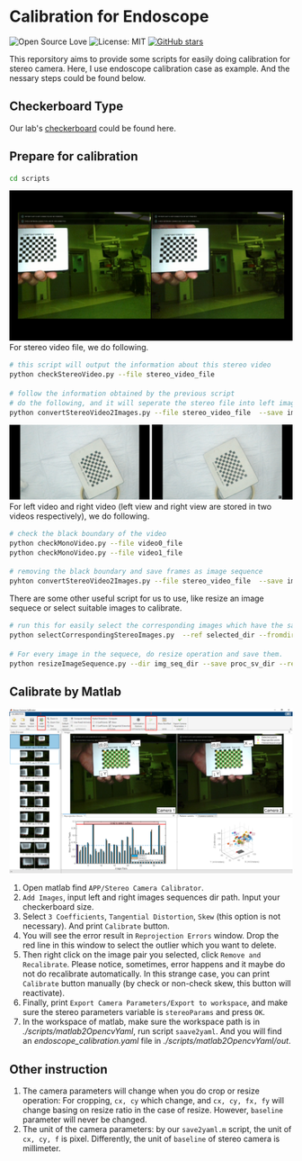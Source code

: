 
# Calibration for Endoscope
![Open Source Love](https://badges.frapsoft.com/os/v1/open-source.svg?v=103)
![License: MIT](https://img.shields.io/badge/License-MIT-yellow.svg)
[![GitHub stars](https://img.shields.io/github/stars/chengkunli96/EndoscopeCalibration.svg?style=social)](https://github.com/chengkunli96/EndoscopeCalibration/stargazers)

This reporsitory aims to provide some scripts for easily doing calibration for stereo camera. Here, I use endoscope calibration case as example. And the nessary steps could be found below.

## Checkerboard Type
Our lab's [checkerboard](./docs/images/checker_board_type.jpg#width-full) could be found here.

## Prepare for calibration
``` bash
cd scripts
``` 

![stereo_video](./docs/images/stereo_video.png#width-full)
For stereo video file, we do following.
``` bash
# this script will output the information about this stereo video
python checkStereoVideo.py --file stereo_video_file

# follow the information obtained by the previous script
# do the following, and it will seperate the stereo file into left image sequence and right image sequence
python convertStereoVideo2Images.py --file stereo_video_file  --save img_sequence_dir --leftroi roix roiy roiw roih --rightroi roix roiy roiw roih [--resize resw resh]
```
![two_mono_video](./docs/images/left_right_video.png#width-full)
For left video and right video (left view and right view are stored in two videos respectively), we do following.
```bash
# check the black boundary of the video
python checkMonoVideo.py --file video0_file
python checkMonoVideo.py --file video1_file

# removing the black boundary and save frames as image sequence
pyhton convertStereoVideo2Images.py --file stereo_video_file  --save img_sequence_dir --roi roix roiy roiw roih --rightroi roix roiy roiw roih [--resize resw resh]
```

There are some other useful script for us to use, like resize an image sequece or select suitable images to calibrate.
``` bash
# run this for easily select the corresponding images which have the same file name with images in the seleted dir.
python selectCorrespondingStereoImages.py  --ref selected_dir --fromdir source_sequence_dir --todir target_selected_dir

# For every image in the sequece, do resize operation and save them.
python resizeImageSequence.py --dir img_seq_dir --save proc_sv_dir --resize resw resh
```

## Calibrate by Matlab 
![stereo_calibration_matlab](./docs/images/stereo_calibration_matlab.png#width-full)
1. Open matlab find `APP/Stereo Camera Calibrator`.
2. `Add Images`, input left and right images sequences dir path. Input your checkerboard size.
3. Select `3 Coefficients`, `Tangential Distortion`, `Skew` (this option is not necessary). And print `Calibrate` button.
4. You will see the error result in `Reprojection Errors` window. Drop the red line in this window to select the outlier which you want to delete.
5. Then right click on the image pair you selected, click `Remove and Recalibrate`. Please notice, sometimes, error happens and it maybe do not do recalibrate automatically. In this strange case, you can print `Calibrate` button manually (by check or non-check skew, this button will reactivate). 
6. Finally, print `Export Camera Parameters/Export to workspace`, and make sure the stereo parameters variable is `stereoParams` and press `OK`.
7. In the workspace of matlab, make sure the workspace path is in _./scripts/matlab2OpencvYaml_, run script `saave2yaml`. And you will find an _endoscope_calibration.yaml_ file in _./scripts/matlab2OpencvYaml/out_.

## Other instruction
1. The camera parameters will change when you do crop or resize operation: For cropping, `cx, cy` which change, and `cx, cy, fx, fy` will change basing on resize ratio in the case of resize. However, `baseline` parameter will never be changed.
2. The unit of the camera parameters: by our `save2yaml.m` script, the unit of `cx, cy, f` is pixel. Differently, the unit of `baseline` of stereo camera is millimeter. 


